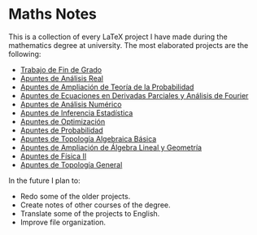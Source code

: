 # Maths Notes

This is a collection of every LaTeX project I have made during the mathematics degree at university. The most elaborated projects are the following:

- [Trabajo de Fin de Grado](https://github.com/dldelpino/latex/blob/main/2024-2025/tfg/main.pdf)
- [Apuntes de Análisis Real](https://github.com/dldelpino/latex/blob/main/2024-2025/ar_apuntes/main.pdf)
- [Apuntes de Ampliación de Teoría de la Probabilidad](https://github.com/dldelpino/latex/blob/main/2024-2025/atp_apuntes/main.pdf)
- [Apuntes de Ecuaciones en Derivadas Parciales y Análisis de Fourier](https://github.com/dldelpino/latex/blob/main/2024-2025/edpaf_apuntes/main.pdf)
- [Apuntes de Análisis Numérico](https://github.com/dldelpino/latex/blob/main/2023-2024/an_apuntes/main.pdf)
- [Apuntes de Inferencia Estadística](https://github.com/dldelpino/latex/blob/main/2023-2024/ie_apuntes/main.pdf)
- [Apuntes de Optimización](https://github.com/dldelpino/latex/blob/main/2023-2024/opt_apuntes/main.pdf)
- [Apuntes de Probabilidad](https://github.com/dldelpino/latex/blob/main/2023-2024/pro_apuntes/main.pdf)
- [Apuntes de Topología Algebraica Básica](https://github.com/dldelpino/latex/blob/main/2023-2024/tab_apuntes/main.pdf)
- [Apuntes de Ampliación de Álgebra Lineal y Geometría](https://github.com/dldelpino/latex/blob/main/2022-2023/aalg_apuntes/main.pdf)
- [Apuntes de Física II](https://github.com/dldelpino/latex/blob/main/2022-2023/f2_apuntes/main.pdf)
- [Apuntes de Topología General](https://github.com/dldelpino/latex/blob/main/2022-2023/tg_apuntes/main.pdf)

In the future I plan to:
- Redo some of the older projects.
- Create notes of other courses of the degree.
- Translate some of the projects to English.
- Improve file organization.